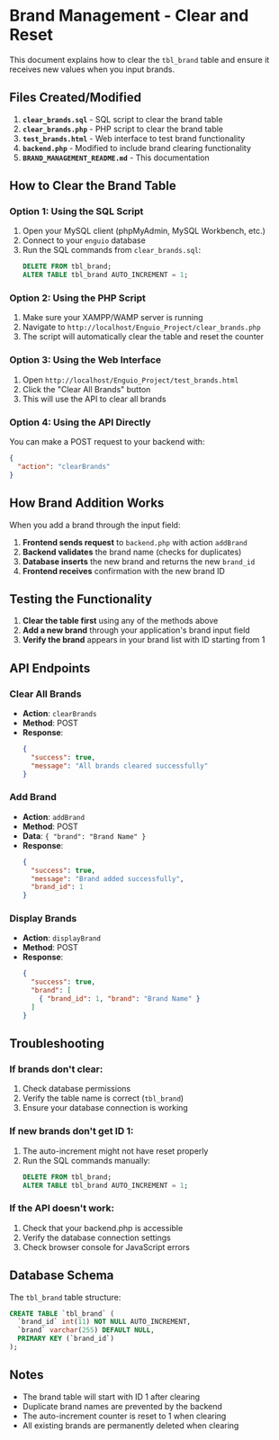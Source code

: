 # Brand Management - Clear and Reset

This document explains how to clear the `tbl_brand` table and ensure it receives new values when you input brands.

## Files Created/Modified

1. **`clear_brands.sql`** - SQL script to clear the brand table
2. **`clear_brands.php`** - PHP script to clear the brand table
3. **`test_brands.html`** - Web interface to test brand functionality
4. **`backend.php`** - Modified to include brand clearing functionality
5. **`BRAND_MANAGEMENT_README.md`** - This documentation

## How to Clear the Brand Table

### Option 1: Using the SQL Script
1. Open your MySQL client (phpMyAdmin, MySQL Workbench, etc.)
2. Connect to your `enguio` database
3. Run the SQL commands from `clear_brands.sql`:
   ```sql
   DELETE FROM tbl_brand;
   ALTER TABLE tbl_brand AUTO_INCREMENT = 1;
   ```

### Option 2: Using the PHP Script
1. Make sure your XAMPP/WAMP server is running
2. Navigate to `http://localhost/Enguio_Project/clear_brands.php`
3. The script will automatically clear the table and reset the counter

### Option 3: Using the Web Interface
1. Open `http://localhost/Enguio_Project/test_brands.html`
2. Click the "Clear All Brands" button
3. This will use the API to clear all brands

### Option 4: Using the API Directly
You can make a POST request to your backend with:
```json
{
  "action": "clearBrands"
}
```

## How Brand Addition Works

When you add a brand through the input field:

1. **Frontend sends request** to `backend.php` with action `addBrand`
2. **Backend validates** the brand name (checks for duplicates)
3. **Database inserts** the new brand and returns the new `brand_id`
4. **Frontend receives** confirmation with the new brand ID

## Testing the Functionality

1. **Clear the table first** using any of the methods above
2. **Add a new brand** through your application's brand input field
3. **Verify the brand** appears in your brand list with ID starting from 1

## API Endpoints

### Clear All Brands
- **Action**: `clearBrands`
- **Method**: POST
- **Response**: 
  ```json
  {
    "success": true,
    "message": "All brands cleared successfully"
  }
  ```

### Add Brand
- **Action**: `addBrand`
- **Method**: POST
- **Data**: `{ "brand": "Brand Name" }`
- **Response**:
  ```json
  {
    "success": true,
    "message": "Brand added successfully",
    "brand_id": 1
  }
  ```

### Display Brands
- **Action**: `displayBrand`
- **Method**: POST
- **Response**:
  ```json
  {
    "success": true,
    "brand": [
      { "brand_id": 1, "brand": "Brand Name" }
    ]
  }
  ```

## Troubleshooting

### If brands don't clear:
1. Check database permissions
2. Verify the table name is correct (`tbl_brand`)
3. Ensure your database connection is working

### If new brands don't get ID 1:
1. The auto-increment might not have reset properly
2. Run the SQL commands manually:
   ```sql
   DELETE FROM tbl_brand;
   ALTER TABLE tbl_brand AUTO_INCREMENT = 1;
   ```

### If the API doesn't work:
1. Check that your backend.php is accessible
2. Verify the database connection settings
3. Check browser console for JavaScript errors

## Database Schema

The `tbl_brand` table structure:
```sql
CREATE TABLE `tbl_brand` (
  `brand_id` int(11) NOT NULL AUTO_INCREMENT,
  `brand` varchar(255) DEFAULT NULL,
  PRIMARY KEY (`brand_id`)
);
```

## Notes

- The brand table will start with ID 1 after clearing
- Duplicate brand names are prevented by the backend
- The auto-increment counter is reset to 1 when clearing
- All existing brands are permanently deleted when clearing 